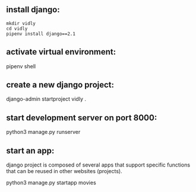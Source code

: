## install django:

```
mkdir vidly
cd vidly
pipenv install django==2.1
```

## activate virtual environment:
pipenv shell

## create a new django project:
django-admin startproject vidly .

## start development server on port 8000:
python3 manage.py runserver

## start an app:
django project is composed of several apps that support specific functions that can be reused in other websites (projects).

python3 manage.py startapp movies



